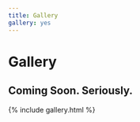 ```yaml
---
title: Gallery
gallery: yes
---
```


<div class="col-md-12">
  <h1>Gallery</h1>
  <div class="hr"></div>
  <h2>Coming Soon. Seriously.</h2>

  {% include gallery.html %}

</div>